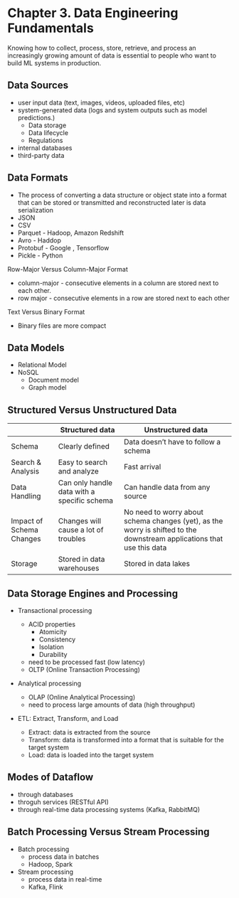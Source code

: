# Chapter 3. Data Engineering Fundamentals

Knowing how to collect, process, store, retrieve, and process an increasingly growing amount of data is essential to people who want to build ML systems in production.

## Data Sources

- user input data (text, images, videos, uploaded files, etc)
- system-generated data (logs and system outputs such as model predictions.)
  - Data storage
  - Data lifecycle
  - Regulations
- internal databases
- third-party data

## Data Formats

- The process of converting a data structure or object state into a format that can be stored or transmitted and reconstructed later is data serialization
- JSON
- CSV
- Parquet - Hadoop, Amazon Redshift
- Avro - Haddop
- Protobuf - Google , Tensorflow
- Pickle - Python

Row-Major Versus Column-Major Format

- column-major  - consecutive elements in a column are stored next to each other.
- row major - consecutive elements in a row are stored next to each other

Text Versus Binary Format

- Binary files are more compact

## Data Models

- Relational Model
- NoSQL
  - Document model
  - Graph model

## Structured Versus Unstructured Data

|                    | Structured data                                      | Unstructured data                                     |
|--------------------|------------------------------------------------------|-------------------------------------------------------|
| Schema             | Clearly defined                                      | Data doesn’t have to follow a schema                  |
| Search & Analysis  | Easy to search and analyze                          | Fast arrival                                          |
| Data Handling      | Can only handle data with a specific schema         | Can handle data from any source                      |
| Impact of Schema Changes | Changes will cause a lot of troubles           | No need to worry about schema changes (yet), as the worry is shifted to the downstream applications that use this data |
| Storage            | Stored in data warehouses                           | Stored in data lakes                                  |

## Data Storage Engines and Processing

- Transactional processing
  - ACID properties
    - Atomicity
    - Consistency
    - Isolation
    - Durability
  - need to be processed fast (low latency)
  - OLTP (Online Transaction Processing)

- Analytical processing
  - OLAP (Online Analytical Processing)
  - need to process large amounts of data (high throughput)

- ETL: Extract, Transform, and Load
  - Extract: data is extracted from the source
  - Transform: data is transformed into a format that is suitable for the target system
  - Load: data is loaded into the target system

## Modes of Dataflow

- through databases
- throguh services (RESTful API)
- through  real-time data processing systems  (Kafka, RabbitMQ)

## Batch Processing Versus Stream Processing

- Batch processing
  - process data in batches
  - Hadoop, Spark
- Stream processing
  - process data in real-time
  - Kafka, Flink
